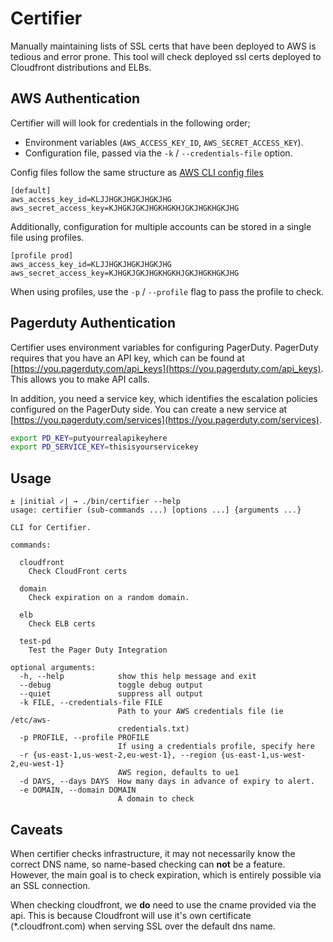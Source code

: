 # Certifier

Manually maintaining lists of SSL certs that have been deployed to AWS is
tedious and error prone. This tool will check deployed ssl certs deployed to
Cloudfront distributions and ELBs.

## AWS Authentication

Certifier will will look for credentials in the following order;

* Environment variables (`AWS_ACCESS_KEY_ID`, `AWS_SECRET_ACCESS_KEY`).
* Configuration file, passed via the `-k` / `--credentials-file` option.

Config files follow the same structure as [AWS CLI config files](http://docs.aws.amazon.com/cli/latest/userguide/cli-chap-getting-started.html#cli-config-files)

```text
[default]
aws_access_key_id=KLJJHGKJHGKJHGKJHG
aws_secret_access_key=KJHGKJGKJHGKHGKHJGKJHGKHGKJHG
```

Additionally, configuration for multiple accounts can be stored in a single
file using profiles.

```text
[profile prod]
aws_access_key_id=KLJJHGKJHGKJHGKJHG
aws_secret_access_key=KJHGKJGKJHGKHGKHJGKJHGKHGKJHG
```

When using profiles, use the `-p` / `--profile` flag to pass the profile to
check.

## Pagerduty Authentication

Certifier uses environment variables for configuring PagerDuty.
PagerDuty requires that you have an API key, which can be found at
[https://you.pagerduty.com/api_keys](https://you.pagerduty.com/api_keys). This
allows you to make API calls.

In addition, you need a service key, which identifies the escalation policies
configured on the PagerDuty side. You can create a new service at
[https://you.pagerduty.com/services](https://you.pagerduty.com/services).

```bash
export PD_KEY=putyourrealapikeyhere
export PD_SERVICE_KEY=thisisyourservicekey
```

## Usage

```
± |initial ✓| → ./bin/certifier --help
usage: certifier (sub-commands ...) [options ...] {arguments ...}

CLI for Certifier.

commands:

  cloudfront
    Check CloudFront certs

  domain
    Check expiration on a random domain.

  elb
    Check ELB certs

  test-pd
    Test the Pager Duty Integration

optional arguments:
  -h, --help            show this help message and exit
  --debug               toggle debug output
  --quiet               suppress all output
  -k FILE, --credentials-file FILE
                        Path to your AWS credentials file (ie /etc/aws-
                        credentials.txt)
  -p PROFILE, --profile PROFILE
                        If using a credentials profile, specify here
  -r {us-east-1,us-west-2,eu-west-1}, --region {us-east-1,us-west-2,eu-west-1}
                        AWS region, defaults to ue1
  -d DAYS, --days DAYS  How many days in advance of expiry to alert.
  -e DOMAIN, --domain DOMAIN
                        A domain to check
```

## Caveats

When certifier checks infrastructure, it may not necessarily know the correct
DNS name, so name-based checking can __not__ be a feature. However, the main
goal is to check expiration, which is entirely possible via an SSL connection.

When checking cloudfront, we __do__ need to use the cname provided via the api.
This is because Cloudfront will use it's own certificate (*.cloudfront.com) when
serving SSL over the default dns name.


